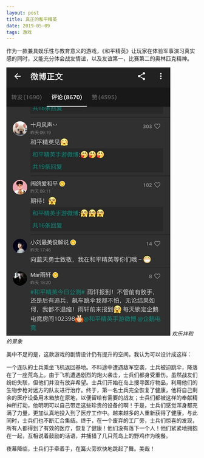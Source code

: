 ```yaml
---
layout: post
title: 真正的和平精英
date: 2019-05-09
tags: 游戏
---
```

作为一款兼具娱乐性与教育意义的游戏，《和平精英》让玩家在体验军事演习真实感的同时，又能充分体会战友情谊，以及友谊第一，比赛第二的奥林匹克精神。
<!-- more -->
![pic1](/images/true-peace-elite-1.jpg)
*欢乐祥和的景象*

美中不足的是，这款游戏的剧情设计仍有提升的空间。我认为可以设计成这样：

一个连队的士兵乘坐飞机返回基地。不料途中遭遇敌军空袭，士兵被迫跳伞，降落在了一座荒岛上。由于飞机遭遇剧烈的炮火袭击，士兵们都身受重伤。虽然战友们纷纷失联，但他们并没有放弃希望。士兵们开始在岛上搜寻医疗物品，利用他们的生物步枪对远方的队友进行治疗。终于，第一名士兵完全恢复了健康，他将自己剩余的医疗设备用木箱放在原地，以便留给有需要的战友；士兵们都被这样的奉献精神所打动，他明明可以自己带走这些珍贵的设备的啊！于是，士兵们感觉浑身都充满了力量，更加认真地投入到了医疗工作中。越来越多的人重新获得了健康，与此同时，士兵们也不断汇合集结。终于，在一个废弃的工厂旁，士兵们惊喜的发现，所有人都得到了有效的医疗，恢复了健康！他们没有落下一个人！他们紧紧地拥抱在一起，互相说着鼓励的话语，并捕猎了几只荒岛上的野鸡作为晚餐。

夜幕降临，士兵们手牵着手，在篝火旁欢快地跳起了舞。美哉！